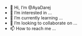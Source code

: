 - 👋 Hi, I’m @AyaDarej
- 👀 I’m interested in ...
- 🌱 I’m currently learning ...
- 💞️ I’m looking to collaborate on ...
- 📫 How to reach me ...

<!---
AyaDarej/AyaDarej is a ✨ special ✨ repository because its `README.md` (this file) appears on your GitHub profile.
You can click the Preview link to take a look at your changes.
--->
